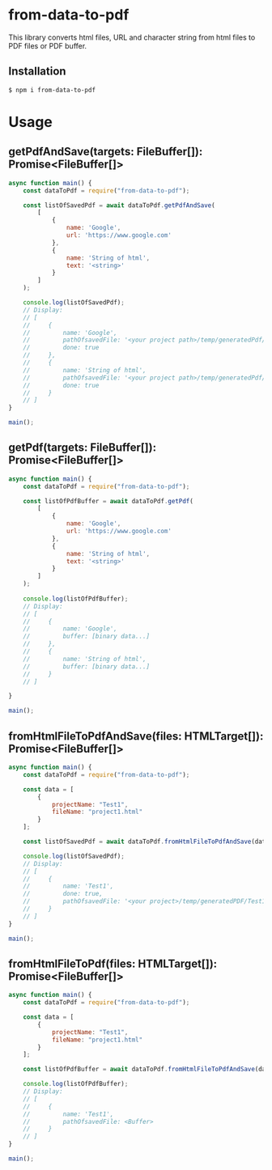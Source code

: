 # from-data-to-pdf
This library converts html files, URL and character string from html files to PDF files or PDF buffer.

## Installation
```$ npm i from-data-to-pdf```

# Usage

## getPdfAndSave(targets: FileBuffer[]): Promise<FileBuffer[]>
```js
async function main() {
    const dataToPdf = require("from-data-to-pdf");

    const listOfSavedPdf = await dataToPdf.getPdfAndSave(
        [
            {
                name: 'Google',
                url: 'https://www.google.com'
            },
            {
                name: 'String of html',
                text: '<string>'
            }
        ]
    );

    console.log(listOfSavedPdf);
    // Display:
    // [
    //     {
    //         name: 'Google',
    //         pathOfsavedFile: '<your project path>/temp/generatedPdf/Google1614854566504.pdf',
    //         done: true
    //     },
    //     {
    //         name: 'String of html',
    //         pathOfsavedFile: '<your project path>/temp/generatedPdf/Strin-of-html1614854568915.pdf',
    //         done: true
    //     }
    // ]
}

main();
```

## getPdf(targets: FileBuffer[]): Promise<FileBuffer[]>
```js
async function main() {
    const dataToPdf = require("from-data-to-pdf");

    const listOfPdfBuffer = await dataToPdf.getPdf(
        [
            {
                name: 'Google',
                url: 'https://www.google.com'
            },
            {
                name: 'String of html',
                text: '<string>'
            }
        ]
    );
    
    console.log(listOfPdfBuffer);
    // Display:
    // [
    //     {
    //         name: 'Google',
    //         buffer: [binary data...]
    //     },
    //     {
    //         name: 'String of html',
    //         buffer: [binary data...]
    //     }
    // ]

}

main();
```

## fromHtmlFileToPdfAndSave(files: HTMLTarget[]): Promise<FileBuffer[]>
```js
async function main() {
    const dataToPdf = require("from-data-to-pdf");

    const data = [
        {
            projectName: "Test1",
            fileName: "project1.html"
        }
    ];

    const listOfSavedPdf = await dataToPdf.fromHtmlFileToPdfAndSave(data);

    console.log(listOfSavedPdf);
    // Display:
    // [
    //     {
    //         name: 'Test1',
    //         done: true,
    //         pathOfsavedFile: '<your project>/temp/generatedPDF/Test11614887750982.pdf'
    //     }
    // ]
}

main();
```

## fromHtmlFileToPdf(files: HTMLTarget[]): Promise<FileBuffer[]>
```js
async function main() {
    const dataToPdf = require("from-data-to-pdf");

    const data = [
        {
            projectName: "Test1",
            fileName: "project1.html"
        }
    ];

    const listOfPdfBuffer = await dataToPdf.fromHtmlFileToPdfAndSave(data);

    console.log(listOfPdfBuffer);
    // Display:
    // [
    //     {
    //         name: 'Test1',
    //         pathOfsavedFile: <Buffer>
    //     }
    // ]
}

main();
```